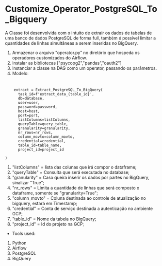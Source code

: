 # Customize_Operator_PostgreSQL_To_Bigquery

 A Classe foi desenvolvida com o intuito de extrair os dados de tabelas de uma banco de dados PostgreSQL de forma full,
também é possível limitar a quantidades de linhas simultâneas a serem inseridas no BigQuery.


1. Armazenar o arquivo "operator.py" no diretório que hospeda os operadores customizados do Airflow.
2. Instalar as bibliotecas ["psycopg2","pandas","oauth2"]
3. Instanciar a classe na DAG como um operator, passando os parâmetros.
4. Modelo:

#
        extract = Extract_PostgreSQL_To_BigQuery(
          task_id=f'extract_data_{table_id}',
          db=database,
          user=user,
          password=password,
          host=host,
          port=port,
          listColumns=listColumns,
          queryTable=query_table,
          granularity=granularity,
          nr_rows=nr_rows,
          column_movto=column_movto,
          credential=credential,
          table_id=table_name,
          project_id=project_id
        
    )

1. "listColumns" = lista das colunas que irá compor o dataframe;
2. "queryTable" = Consulta que será executada no database;
3. "granularity" = Caso queira inserir os dados por partes no BigQuery, sinalizar "True";
4. "nr_rows" = Limita a quantidade de linhas que será composto o dataframe, somente se "granularity=True";
5. "column_movto" = Coluna destinada ao controle de atualização no bigquery, estará em Timestamp;
6. "credential" = Conta de serviço destinada a autenticação no ambiente GCP;
7. "table_id" = Nome da tabela no BigQuery;
8. "project_id" = Id do projeto na GCP;


- Tools used:
1. Python
2. Airflow
3. PostgreSQL
4. BigQuery

